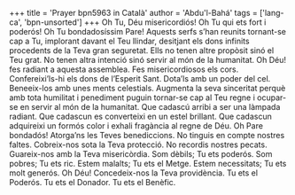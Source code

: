 +++
title = 'Prayer bpn5963 in Català'
author = 'Abdu'l-Bahá'
tags = ['lang-ca', 'bpn-unsorted']
+++
Oh Tu, Déu misericordiós! Oh Tu qui ets fort i poderós! Oh Tu bondadosíssim Pare! Aquests serfs s’han reunits tornant-se cap a Tu, implorant davant el Teu llindar, desitjant els dons infinits procedents de la Teva gran seguretat. Ells no tenen altre propòsit sinó el Teu grat. No tenen altra intenció sinó servir al món de la humanitat.
Oh Déu! fes radiant a aquesta assemblea. Fes misericordiosos els cors. Confereixi’ls-hi els dons de l’Esperit Sant. Dota’ls amb un poder del cel. Beneeix-los amb unes ments celestials. Augmenta la seva sinceritat perquè amb tota humilitat i penediment puguin tornar-se cap al Teu regne i ocupar-se en servir al món de la humanitat. Que cadascú arribi a ser una làmpada radiant. Que cadascun es converteixi en un estel brillant. Que cadascun adquireixi un formós color i exhali fragància al regne de Déu.
Oh Pare bondadós! Atorga’ns les Teves benediccions. No tinguis en compte nostres faltes. Cobreix-nos sota la Teva protecció. No recordis nostres pecats. Guareix-nos amb la Teva misericòrdia. Som dèbils; Tu ets poderós. Som pobres; Tu ets ric. Estem malalts; Tu ets el Metge. Estem necessitats; Tu ets molt generós.
Oh Déu! Concedeix-nos la Teva providència. Tu ets el Poderós. Tu ets el Donador. Tu ets el Benèfic.
